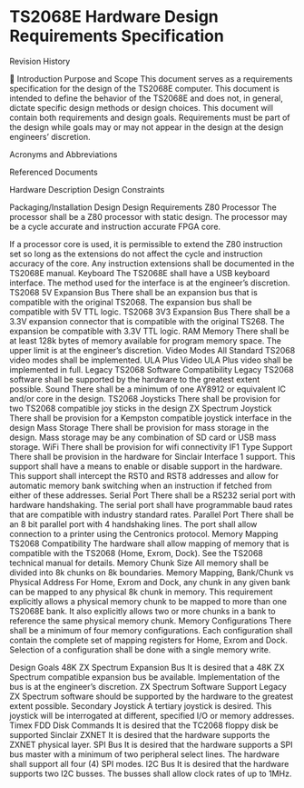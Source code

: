 # TS2068E Hardware Design Requirements Specification


Revision History




Introduction
Purpose and Scope 
This document serves as a requirements specification for the design of the TS2068E computer. This document is intended to define the behavior of the TS2068E and does not, in general, dictate specific design methods or design choices. This document will contain both requirements and design goals. Requirements must be part of the design while goals may or may not appear in the design at the design engineers’ discretion.

Acronyms and Abbreviations 

Referenced Documents  


Hardware Description
Design Constraints

Packaging/Installation Design
Design Requirements
Z80 Processor
The processor shall be a Z80 processor with static design. The processor may be a cycle accurate and instruction accurate FPGA core.

If a processor core is used, it is permissible to extend the Z80 instruction set so long as the extensions do not affect the cycle and instruction accuracy of the core. Any instruction extensions shall be documented in the TS2068E manual.
Keyboard
The TS2068E shall have a USB keyboard interface.
The method used for the interface is at the engineer’s discretion.
TS2068 5V Expansion Bus
There shall be an expansion bus that is compatible with the original TS2068.
The expansion bus shall be compatible with 5V TTL logic.
TS2068 3V3 Expansion Bus
There shall be a 3.3V expansion connector that is compatible with the original TS268. The expansion be compatible with 3.3V TTL logic.
RAM Memory
There shall be at least 128k bytes of memory available for program memory space. The upper limit is at the engineer’s discretion.
Video Modes
All Standard TS2068 video modes shall be implemented.
ULA Plus Video
ULA Plus video shall be implemented in full.
Legacy TS2068 Software Compatibility
Legacy TS2068 software shall be supported by the hardware to the greatest extent possible.
Sound
There shall be a minimum of one AY8912 or equivalent IC and/or core in the design.
TS2068 Joysticks
There shall be provision for two TS2068 compatible joy sticks in the design
ZX Spectrum Joystick
There shall be provision for a Kempston compatible joystick interface in the design
Mass Storage
There shall be provision for mass storage in the design. Mass storage may be any combination of SD card or USB mass storage.
WiFi
There shall be provision for wifi connectivity
IF1 Type Support
There shall be provision in the hardware for Sinclair Interface 1 support. This support shall have a means to enable or disable support in the hardware.
This support shall intercept the RST0 and RST8 addresses and allow for automatic memory bank switching when an instruction if fetched from either of these addresses.
Serial Port
There shall be a RS232 serial port with hardware handshaking. The serial port shall have programmable baud rates that are compatible with industry standard rates.
Parallel Port
There shall be an 8 bit parallel port with 4 handshaking lines. The port shall allow connection to a printer using the Centronics protocol.
Memory Mapping
TS2068 Compatibility
The hardware shall allow mapping of memory that is compatible with the TS2068 (Home, Exrom, Dock). See the TS2068 technical manual for details.
Memory Chunk Size
All memory shall be divided into 8k chunks on 8k boundaries.
Memory Mapping, Bank/Chunk vs Physical Address
For Home, Exrom and Dock, any chunk in any given bank can be mapped to any physical 8k chunk in memory. This requirement explicitly allows a physical memory chunk to be mapped to more than one TS2068E bank. It also explicitly allows two or more chunks in a bank to reference the same physical memory chunk.
Memory Configurations
There shall be a minimum of four memory configurations. Each configuration shall contain the complete set of mapping registers for Home, Exrom and Dock. Selection of a configuration shall be done with a single memory write.

Design Goals
48K ZX Spectrum Expansion Bus
It is desired that a 48K ZX Spectrum compatible expansion bus be available.
Implementation of the bus is at the engineer’s discretion.
ZX Spectrum Software Support
Legacy ZX Spectrum software should be supported by the hardware to the greatest extent possible.
Secondary Joystick
A tertiary joystick is desired. This joystick will be interrogated at different, specified I/O or memory addresses.
Timex FDD Disk Commands
It is desired that the TC2068 floppy disk be supported
Sinclair ZXNET
It is desired that the hardware supports the ZXNET physical layer.
SPI Bus
It is desired that the hardware supports a SPI bus master with a minimum of two peripheral select lines. The hardware shall support all four (4) SPI modes.
I2C Bus
It is desired that the hardware supports two I2C busses. The busses shall allow clock rates of up to 1MHz.
